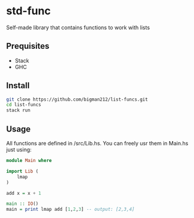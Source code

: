 # std-func
Self-made library that contains functions to work with lists

## Prequisites
- Stack
- GHC

## Install
```bash
git clone https://github.com/bigman212/list-funcs.git
cd list-funcs
stack run 
```

## Usage
All functions are defined in /src/Lib.hs.
You can freely usr them in Main.hs just using:
```haskell
module Main where

import Lib (
    lmap
)

add x = x + 1

main :: IO()
main = print lmap add [1,2,3] -- output: [2,3,4]
```
